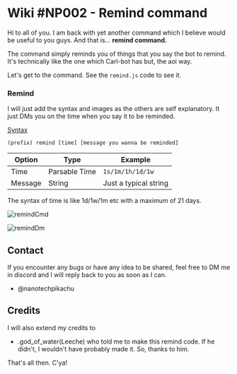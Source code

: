# Wiki #NP002 - Remind command

Hi to all of you. I am back with yet another command which I believe would be useful to you guys. And that is... **remind command.**

The command simply reminds you of things that you say the bot to remind. It's technically like the one which Carl-bot has but, the aoi way. 

Let's get to the command. See the `remind.js` code to see it.

### Remind
I will just add the syntax and images as the others are self explanatory. It just DMs you on the time when you say it to be reminded.

<u>Syntax</u>

`(prefix) remind [time] [message you wanna be reminded]`

| Option | Type | Example |
| --- | --- | --- |
| Time | Parsable Time | `1s/1m/1h/1d/1w` |
| Message | String | Just a typical string |


The syntax of time is like 1d/1w/1m etc with a maximum of 21 days.

![remindCmd](https://cdn.discordapp.com/attachments/1149961478372347985/1152865015817322546/Screenshot_20230917_124116_Discord.jpg)

![remindDm](https://cdn.discordapp.com/attachments/1149961478372347985/1152865036218400829/Screenshot_20230917_124252_Discord.jpg)

## Contact
If you encounter any bugs or have any idea to be shared, feel free to DM me in discord and I will reply back to you as soon as I can.
- @nanotechpikachu

## Credits
I will also extend my credits to 
- .god_of_water(Leeche)
who told me to make this remind code. If he didn't, I wouldn't have probably made it. So, thanks to him.

That's all then. C'ya!